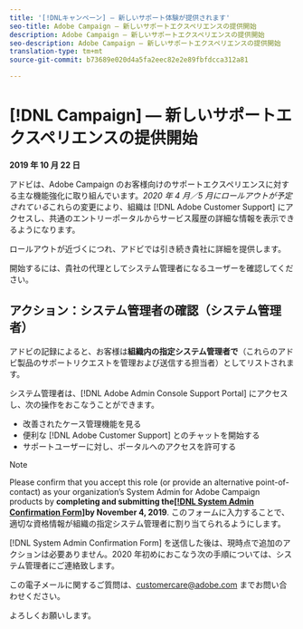 ```yaml
---
title: '[!DNLキャンペーン] — 新しいサポート体験が提供されます'
seo-title: Adobe Campaign — 新しいサポートエクスペリエンスの提供開始
description: Adobe Campaign — 新しいサポートエクスペリエンスの提供開始
seo-description: Adobe Campaign — 新しいサポートエクスペリエンスの提供開始
translation-type: tm+mt
source-git-commit: b73689e020d4a5fa2eec82e2e89fbfdcca312a81

---
```



# [!DNL Campaign] — 新しいサポートエクスペリエンスの提供開始

**2019 年 10 月 22 日**

アドビは、Adobe Campaign のお客様向けのサポートエクスペリエンスに対する主な機能強化に取り組んでいます。*2020 年 4 月／5 月にロールアウトが予定されている*&#x200B;これらの変更により、組織は [!DNL Adobe Customer Support] にアクセスし、共通のエントリーポータルからサービス履歴の詳細な情報を表示できるようになります。

ロールアウトが近づくにつれ、アドビでは引き続き貴社に詳細を提供します。

開始するには、貴社の代理としてシステム管理者になるユーザーを確認してください。

## アクション：システム管理者の確認（システム管理者）

アドビの記録によると、お客様は&#x200B;**組織内の指定システム管理者で**（これらのアドビ製品のサポートリクエストを管理および送信する担当者）としてリストされます。

システム管理者は、[!DNL Adobe Admin Console Support Portal] にアクセスし、次の操作をおこなうことができます。

* 改善されたケース管理機能を見る
* 便利な [!DNL Adobe Customer Support] とのチャットを開始する
* サポートユーザーに対し、ポータルへのアクセスを許可する

>[!NOTE]
>Please confirm that you accept this role (or provide an alternative point-of-contact) as your organization’s System Admin for Adobe Campaign products by **completing and submitting the[[!DNL System Admin Confirmation Form]](https://adobe.allegiancetech.com/cgi-bin/qwebcorporate.dll?idx=SSSVH6)by November 4, 2019**.
>このフォームに入力することで、適切な資格情報が組織の指定システム管理者に割り当てられるようにします。

[!DNL System Admin Confirmation Form] を送信した後は、現時点で追加のアクションは必要ありません。2020 年初めにおこなう次の手順については、システム管理者にご連絡致します。

この電子メールに関するご質問は、customercare@adobe.com までお問い合わせください。

よろしくお願いします。
